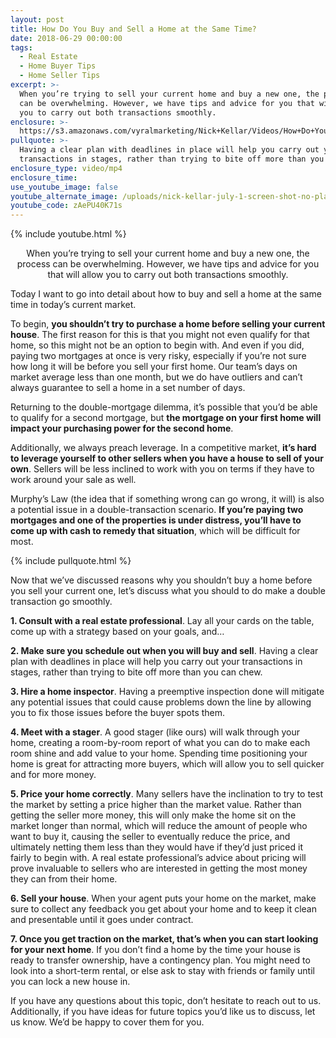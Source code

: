 ```yaml
---
layout: post
title: How Do You Buy and Sell a Home at the Same Time?
date: 2018-06-29 00:00:00
tags:
  - Real Estate
  - Home Buyer Tips
  - Home Seller Tips
excerpt: >-
  When you’re trying to sell your current home and buy a new one, the process
  can be overwhelming. However, we have tips and advice for you that will allow
  you to carry out both transactions smoothly.
enclosure: >-
  https://s3.amazonaws.com/vyralmarketing/Nick+Kellar/Videos/How+Do+You+Buy+and+Sell+a+Home+at+the+Same+Time%253F.mp4
pullquote: >-
  Having a clear plan with deadlines in place will help you carry out your
  transactions in stages, rather than trying to bite off more than you can chew.
enclosure_type: video/mp4
enclosure_time:
use_youtube_image: false
youtube_alternate_image: /uploads/nick-kellar-july-1-screen-shot-no-play.jpg
youtube_code: zAePU40K71s
---
```


{% include youtube.html %}

<center>When you’re trying to sell your current home and buy a new one, the process can be overwhelming. However, we have tips and advice for you that will allow you to carry out both transactions smoothly.</center>

Today I want to go into detail about how to buy and sell a home at the same time in today’s current market.

To begin, **you shouldn’t try to purchase a home before selling your current house**. The first reason for this is that you might not even qualify for that home, so this might not be an option to begin with. And even if you did, paying two mortgages at once is very risky, especially if you’re not sure how long it will be before you sell your first home. Our team’s days on market average less than one month, but we do have outliers and can’t always guarantee to sell a home in a set number of days.

Returning to the double-mortgage dilemma, it’s possible that you’d be able to qualify for a second mortgage, but **the mortgage on your first home will impact your purchasing power for the second home**.

Additionally, we always preach leverage. In a competitive market, **it’s hard to leverage yourself to other sellers when you have a house to sell of your own**. Sellers will be less inclined to work with you on terms if they have to work around your sale as well.

Murphy’s Law (the idea that if something wrong can go wrong, it will) is also a potential issue in a double-transaction scenario. **If you’re paying two mortgages and one of the properties is under distress, you’ll have to come up with cash to remedy that situation**, which will be difficult for most.

{% include pullquote.html %}

Now that we’ve discussed reasons why you shouldn’t buy a home before you sell your current one, let’s discuss what you should to do make a double transaction go smoothly.

**1. Consult with a real estate professional**. Lay all your cards on the table, come up with a strategy based on your goals, and…

**2. Make sure you schedule out when you will buy and sell**. Having a clear plan with deadlines in place will help you carry out your transactions in stages, rather than trying to bite off more than you can chew.

**3. Hire a home inspector**. Having a preemptive inspection done will mitigate any potential issues that could cause problems down the line by allowing you to fix those issues before the buyer spots them.

**4. Meet with a stager**. A good stager (like ours) will walk through your home, creating a room-by-room report of what you can do to make each room shine and add value to your home. Spending time positioning your home is great for attracting more buyers, which will allow you to sell quicker and for more money.

**5. Price your home correctly**. Many sellers have the inclination to try to test the market by setting a price higher than the market value. Rather than getting the seller more money, this will only make the home sit on the market longer than normal, which will reduce the amount of people who want to buy it, causing the seller to eventually reduce the price, and ultimately netting them less than they would have if they’d just priced it fairly to begin with. A real estate professional’s advice about pricing will prove invaluable to sellers who are interested in getting the most money they can from their home.

**6. Sell your house**. When your agent puts your home on the market, make sure to collect any feedback you get about your home and to keep it clean and presentable until it goes under contract.

**7. Once you get traction on the market, that’s when you can start looking for your next home**. If you don’t find a home by the time your house is ready to transfer ownership, have a contingency plan. You might need to look into a short-term rental, or else ask to stay with friends or family until you can lock a new house in.

If you have any questions about this topic, don’t hesitate to reach out to us. Additionally, if you have ideas for future topics you’d like us to discuss, let us know. We’d be happy to cover them for you.